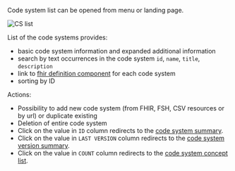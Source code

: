 Code system list can be opened from menu or landing page. 

![CS list](files/155/cs-list.png)

List of the code systems provides:
- basic code system information and expanded additional information
- search by text occurrences in the code system `id`, `name`, `title`, `description`
- link to [fhir definition component](page:code-system-fhir-definition-component) for each code system
- sorting by ID

Actions:
- Possibility to add new code system (from FHIR, FSH, CSV resources or by url) or duplicate existing
- Deletion of entire code system
- Click on the value in `ID` column redirects to the [code system summary](page:code-system-summary).
- Click on the value in `LAST VERSION` column redirects to the [code system version summary](page:code-system-summary).
- Click on the value in `COUNT` column redirects to the [code system concept list](page:code-system-concepts).